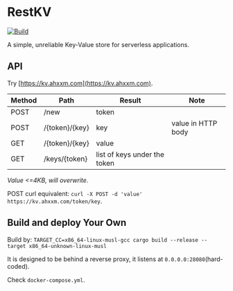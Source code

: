# RestKV

[![Build](https://github.com/ahxxm/restkv/actions/workflows/rust.yml/badge.svg)](https://github.com/ahxxm/restkv/actions/workflows/rust.yml)

A simple, unreliable Key-Value store for serverless applications.

## API

Try [https://kv.ahxxm.com](https://kv.ahxxm.com).

|Method|Path|Result|Note|
|----|----|----|----|
|POST|/new|token||
|POST|/{token}/{key}|key|value in HTTP body|
|GET|/{token}/{key}|value||
|GET|/keys/{token}|list of keys under the token||

*Value <=4KB, will overwrite.*

POST curl equivalent: `curl -X POST -d 'value' https://kv.ahxxm.com/token/key`.

## Build and deploy Your Own

Build by: `TARGET_CC=x86_64-linux-musl-gcc cargo build --release --target x86_64-unknown-linux-musl`

It is designed to be behind a reverse proxy, it listens at `0.0.0.0:28080`(hard-coded).

Check `docker-compose.yml`.
